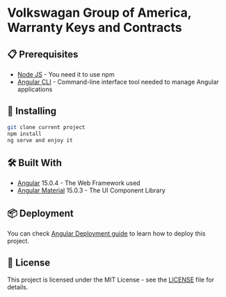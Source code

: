 # Volkswagan Group of America, Warranty Keys and Contracts

## 📋 Prerequisites

* <a href="https://nodejs.org/es/" target="_blank">Node JS</a> - You need it to use npm
* <a href="https://angular.io/cli" target="_blank">Angular CLI</a> - Command-line interface tool needed to manage Angular applications

## 🔧 Installing

```bash
git clone current project
npm install
ng serve and enjoy it
```


## 🛠️ Built With

* <a href="https://angular.io/" target="_blank">Angular</a> 15.0.4 - The Web Framework used
* <a href="https://material.angular.io/" target="_blank">Angular Material</a> 15.0.3 - The UI Component Library

## 📦 Deployment

You can check <a href="https://angular.io/guide/deployment" target="_blank">Angular Deployment guide</a> to learn how to deploy this project.

## 📄 License

This project is licensed under the MIT License - see the [LICENSE](LICENSE) file for details.

